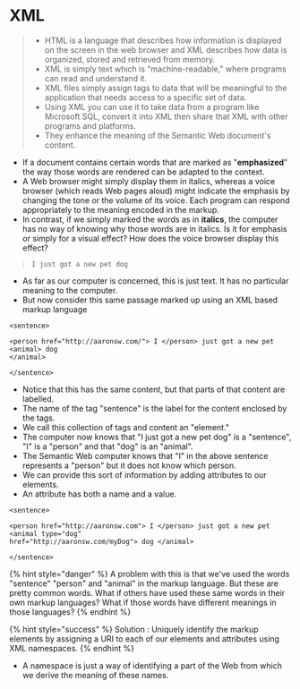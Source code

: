 # XML

> * HTML is a language that describes how information is displayed on the screen in the web browser and XML describes how data is organized, stored and retrieved from memory.&#x20;
> * XML is simply text which is "machine-readable," where programs can read and understand it.
> * XML files simply assign tags to data that will be meaningful to the application that needs access to a specific set of data.&#x20;
> * Using XML you can use it to take data from a program like Microsoft SQL, convert it into XML then share that XML with other programs and platforms.
> * They enhance the meaning of the Semantic Web document's content.

* If a document contains certain words that are marked as "**emphasized**" the way those words are rendered can be adapted to the context.&#x20;
* A Web browser might simply display them in italics, whereas a voice browser (which reads Web pages aloud) might indicate the emphasis by changing the tone or the volume of its voice. Each program can respond appropriately to the meaning encoded in the markup.&#x20;
* In contrast, if we simply marked the words as in **italics**, the computer has no way of knowing why those words are in italics. Is it for emphasis or simply for a visual effect? How does the voice browser display this effect?&#x20;

> `I just got a new pet dog`

* &#x20;As far as our computer is concerned, this is just text. It has no particular meaning to the computer.&#x20;
* But now consider this same passage marked up using an XML based markup language&#x20;

```
<sentence>

<person href="http://aaronsw.com/"> I </person> just got a new pet <animal> dog
</animal>

</sentence>
```

* Notice that this has the same content, but that parts of that content are labelled.&#x20;
* The name of the tag "sentence" is the label for the content enclosed by the tags.&#x20;
* We call this collection of tags and content an "element."&#x20;
* The computer now knows that "I just got a new pet dog" is a "sentence", "I" is a "person" and that "dog" is an "animal".
* The Semantic Web computer knows that "I" in the above sentence represents a "person" but it does not know which person.&#x20;
* We can provide this sort of information by adding attributes to our elements.&#x20;
* An attribute has both a name and a value.&#x20;

```
<sentence>

<person href="http://aaronsw.com"> I </person> just got a new pet <animal type="dog"
href="http://aaronsw.com/myDog"> dog </animal>

</sentence>
```

{% hint style="danger" %}
A problem with this is that we've used the words "sentence" "person" and "animal" in the markup language. But these are pretty common words. What if others have used these same words in their own markup languages? What if those words have different meanings in those languages?&#x20;
{% endhint %}

{% hint style="success" %}
Solution : Uniquely identify the markup elements by assigning a URI to each of our elements and attributes using XML namespaces. &#x20;
{% endhint %}

* A namespace is just a way of identifying a part of the Web from which we derive the meaning of these names.
